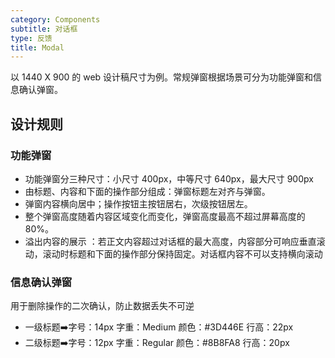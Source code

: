 ```yaml
---
category: Components
subtitle: 对话框
type: 反馈
title: Modal
---
```


以 1440 X 900 的 web 设计稿尺寸为例。常规弹窗根据场景可分为功能弹窗和信息确认弹窗。


## 设计规则


### 功能弹窗

- 功能弹窗分三种尺寸：小尺寸 400px，中等尺寸 640px，最大尺寸 900px
- 由标题、内容和下面的操作部分组成：弹窗标题左对齐与弹窗。
- 弹窗内容横向居中；操作按钮主按钮居右，次级按钮居左。
- 整个弹窗高度随着内容区域变化而变化，弹窗高度最高不超过屏幕高度的 80%。
- 溢出内容的展示 ：若正文内容超过对话框的最大高度，内容部分可响应垂直滚动，滚动时标题和下面的操作部分保持固定。对话框内容不可以支持横向滚动

### 信息确认弹窗

用于删除操作的二次确认，防止数据丢失不可逆

- 一级标题➡️字号：14px    字重：Medium    颜色：#3D446E    行高：22px
- 二级标题➡️字号：12px    字重：Regular    颜色：#8B8FA8    行高：20px